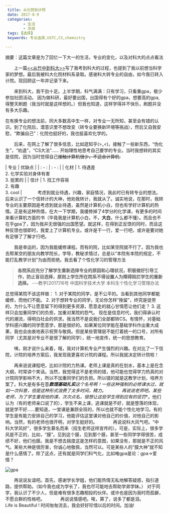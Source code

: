 ```yaml
---
 title: 从化院到计院
 date: 2017-8-9
 categories: 
		- 生活
		- 总结
 tags: [选择]
 keywords: 专业选择,USTC,CS,chemistry

---
```


摘要：这篇文章是为了回忆一下大一的生活，专业的变化，以及对科大的点点看法 
<!-- more -->

&emsp;&emsp;上一篇[<<从竹中到科大>>](https://mbinary.github.io/2017/08/08/%E4%BB%8E%E7%AB%B9%E4%B8%AD%E5%88%B0%E7%A7%91%E5%A4%A7/#more)写了我考到科大的过程，也提到了我以前想当科学家的梦想。最后我被科大化院材料系录取。感谢科大转专业的自由，如今我已转入计院。现回顾这一年并记录下来。

&emsp;&emsp;来到科大，我干劲十足。上半学期，科气满满：只有学习，只看重gpa，极少参加社团活动。 因为做科研，最好要出国，出国得有个好的gpa，想要高的gpa,得整天刷题（我当时就是这样想的。）但我也知道，这样学得并不快乐，刷题并没有多大乐趣。

在有换专业的想法前，同大多数高中生一样，对专业一无所知，甚至会有错的认识。到了化院后，潜意识里不想改变（转专业要换新环境等挑战），然后又自我安慰，“欺骗自己”：化院也挺好的，我也挺喜欢化学的。

&emsp;&emsp;后来，在网上了解了很多信息，比如逛知乎(>_<)，接触了一些新东西，“伪化生”，“劝退”，“CS大法”…… 开始理性地思考自己要学的专业。当时我想转的其实是信院，因为当时觉得自己~~接触计算机很少，不适合计算机.~~

| 专业  | 优缺点 |
| : - : | : - : |
| 化材 | 1. 待遇差<br>2. 化学实验对身体有害 <br>3. 挺累的 |
| 信计 | 1. 找工作容易<br>2. 有趣<br>3. cool |
 
&emsp;&emsp;考虑到就业待遇，兴趣，家庭情况，我此时已有转专业的想法。后来认识了一个信转计的大神，他劝我转计，我就从了。诚实地说，在那时，我转专业的主要原因是考虑到就业待遇，虽然是计算机小白，但也有学好计算机的热情。正是有这种热情，在大一下学期，我缓修掉了4学分的化学课，有更多的时间来看计算机方面的书（毕竟我是计算机小白，不，**大白**，什么都不懂）。而且也不在乎gpa了，因为我并无很强的出国愿望。就这样，在得到正反馈的同时，而且这种反馈也很即时，我爱上了计算机专业。或许是干一行，爱一行吧，或许是要对她有足够了了解才行吧。

&emsp;&emsp;我是幸运的，因为我能缓修课程。而有的院，比如某空院就不行了。因为我也去帮某空的朋友向教学院长，学导，教秘求情过，总是以“本院有本院的规定，不能打乱教学计划”为由而拒绝。我去看了个性化学习的管理方法
> **各院系应充分了解学生重新选择专业的原因和心理状况，积极做好引导工作，防止盲目选择，原则上学生所在院系不得设置人为障碍阻拦学生的重新选择。** ---教字[2017]16号 中国科学技术大学 本科生个性化学习管理办法

总觉得某院不该这样做：
    1. 对于某院的同学，是不公平的。当看到其他同学都能缓修，而他们不能。
    2. 对于想转专业的同学，无论你怎样“挽留”，终究是徒劳的，为什么不让愿意留下的得到更多资源，愿意走的就心甘情愿让他们走？
    3. 这样只会加重同学们的负担，加重对某院的怨气。
现在是信息时代，我们得承认时代的潮流，得明白社会的供求。我当然不是说我们全部都转CS。有情怀，对基础学科感兴趣的同学愿意学，那是很好的。如果某位同学能在基础学科作出重大成果，我也会由衷地表示祝贺与敬佩。但是某些管理层不能打着统一的口号，对所有同学（尤其是对专业不是很了解的同学），统一地宣传，统一的思想教育。

&emsp;&emsp;咦，刚才说什么来着，哦，我对计算机专业产生强烈的兴趣。在对比了一下信院，计院的培养方案后，我发现我更喜欢计院的课程。所以我就决定转计院啦！

&emsp;&emsp;再来说说课程吧，比如计院的力热课。老师上课是真的在划水，基本上是在念大纲，时常讲个笑话。当然，我觉得这不是老师的错，他可能也觉得学力热真的对计院同学影响不大，所以不加重同学们的负担。所以错的就是这教学计划，培养方案了。科大是有多在意***数理基础扎实**这个名号啊！一些这种强制的必修课水过，就如一次科普，但是这种形式浪费了太多时间，精力。
 
&emsp;&emsp;再说说老师吧。某些老师，为了学生**重视**他的课，次次点名，很想让这些学生得到应有的**惩罚**。他们认为（有的老师亲口说了的），学生不来上课，逃课就是不好，就是堕落的体现，就是学不好……要知道，一堂课是兼顾全班的，所以也就不能个性化地学习。有的学生是有能力安排自己的学习，他能评估这堂课对他自己的价值，对他自己的影响。当然，有的老师也很开明，对学生挺好的。
 
&emsp;&emsp;再说说科大风气吧。“中科大学风好”，很多学生慕名而来（招生老师这样宣传的）。可是，实际上，很多学风是不正的，比如，“膜”。见到这个膜，见到那个膜，甚至一些同学学得很苦，成绩不好，他们也膜。我是不想去揣度这是怎样的意图，如果没有，那就是不正的风气。某些大神是很厉害，你诚心地敬佩，当然可以。可是某些人的“膜大神”就不知是什么感情了。除了这点，还有就是同学们科气化，比如唯gpa是论：gpa->爱情？


![gpa](https://github.com/mbinary/mbinary.github.io/tree/hexo/source/images/gpa.png) 

&emsp;&emsp;再说说友谊吧。首先，感谢学长学姐，他们能热情无私地解答疑惑，指引道路，提供帮助。（如今我也成为学长了，我也尽可能地去帮助学弟学妹。） 对于同学，我认识了不少人，但是难有很多志趣相投的伙伴。或许也是因为我时而孤僻，不愿合群的性格吧。
 
&emsp;&emsp;再说说情感吧。唉，算了，说多了都是泪。
 
&emsp;&emsp;Life is Beautiful ! 时间匆匆流去，我会好好珍惜以后的时间。加油!
